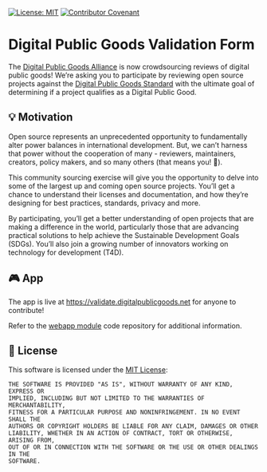 [![License: MIT](https://img.shields.io/badge/License-MIT-blue.svg)](LICENSE) [![Contributor Covenant](https://img.shields.io/badge/Contributor%20Covenant-v2.0%20adopted-ff69b4.svg)](CODE_OF_CONDUCT.md)

# Digital Public Goods Validation Form

The [Digital Public Goods Alliance](https://digitalpublicgoods.net/) is now crowdsourcing reviews of digital public goods! We’re asking you to participate by reviewing open source projects against the [Digital Public Goods Standard](https://digitalpublicgoods.net/standard) with the ultimate goal of determining if a project qualifies as a Digital Public Good.

## 💡 Motivation

Open source represents an unprecedented opportunity to fundamentally alter power balances in international development. But, we can’t harness that power without the cooperation of many - reviewers, maintainers, creators, policy makers, and so many others (that means you! 👊).

This community sourcing exercise will give you the opportunity to delve into some of the largest up and coming open source projects. You’ll get a chance to understand their licenses and documentation, and how they’re designing for best practices, standards, privacy and more.

By participating, you’ll get a better understanding of open projects that are making a difference in the world, particularly those that are advancing practical solutions to help achieve the Sustainable Development Goals (SDGs). You’ll also join a growing number of innovators working on technology for development (T4D).

## 🎮 App

The app is live at https://validate.digitalpublicgoods.net for anyone to contribute!

Refer to the [webapp module](https://github.com/lacabra/validate-digitalpublicgoods) code repository for additional information.

## :memo: License

This software is licensed under the [MIT License](LICENSE):

```
THE SOFTWARE IS PROVIDED "AS IS", WITHOUT WARRANTY OF ANY KIND, EXPRESS OR
IMPLIED, INCLUDING BUT NOT LIMITED TO THE WARRANTIES OF MERCHANTABILITY,
FITNESS FOR A PARTICULAR PURPOSE AND NONINFRINGEMENT. IN NO EVENT SHALL THE
AUTHORS OR COPYRIGHT HOLDERS BE LIABLE FOR ANY CLAIM, DAMAGES OR OTHER
LIABILITY, WHETHER IN AN ACTION OF CONTRACT, TORT OR OTHERWISE, ARISING FROM,
OUT OF OR IN CONNECTION WITH THE SOFTWARE OR THE USE OR OTHER DEALINGS IN THE
SOFTWARE.
```
